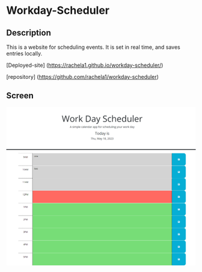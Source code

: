 # Workday-Scheduler

## Description

This is a website for scheduling events. It is set in real time, and saves entries locally.

[Deployed-site] (https://rachela1.github.io/workday-scheduler/)

[repository] (https://github.com/rachela1/workday-scheduler)

## Screen 

![workdayschedule](./assets/screenshot.png)
